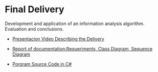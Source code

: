 # Final Delivery

Development and application of an information analysis algorithm. Evaluation and conclusions.

* [Presentacion Video Describing the Delivery](https://youtu.be/BoKGw33E79g)

* [Report of documentation:Requeriments, Class Diagram, Sequence Diagram](https://github.com/AlejandroParra15/ASS-Environmental-Analysis/blob/master/docs/delivery-4/E3-PARRA-PENAGOS-SANCHEZ-HERRERA.pdf)

* [Porgram Source Code in C#](https://github.com/AlejandroParra15/ASS-Environmental-Analysis/tree/master/AAS-Environmental-Analysis)
